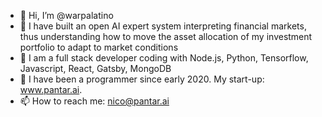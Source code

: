 - 👋 Hi, I’m @warpalatino
- 👀 I have built an open AI expert system interpreting financial markets, thus understanding how to move the asset allocation of my investment portfolio to adapt to market conditions
- 🌱 I am a full stack developer coding with Node.js, Python, Tensorflow, Javascript, React, Gatsby, MongoDB
- 💞️ I have been a programmer since early 2020. My start-up: www.pantar.ai.
- 📫 How to reach me: nico@pantar.ai

<!---
warpalatino/warpalatino is a ✨ special ✨ repository because its `README.md` (this file) appears on your GitHub profile.
You can click the Preview link to take a look at your changes.
--->
